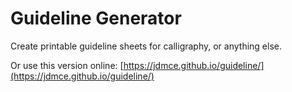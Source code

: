 # Guideline Generator

Create printable guideline sheets for calligraphy, or anything else.

Or use this version online: [https://jdmce.github.io/guideline/](https://jdmce.github.io/guideline/)